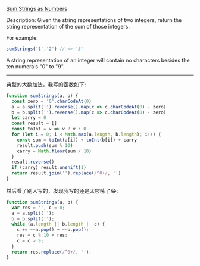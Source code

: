 [Sum Strings as Numbers](https://www.codewars.com/kata/sum-strings-as-numbers)

Description:
Given the string representations of two integers, return the string representation of the sum of those integers.

For example:
```js
sumStrings('1','2') // => '3'
```
A string representation of an integer will contain no characters besides the ten numerals "0" to "9".

------

典型的大数加法，我写的函数如下:
```js
function sumStrings(a, b) {
  const zero = '0'.charCodeAt(0)
  a = a.split('').reverse().map(c => c.charCodeAt(0) - zero)
  b = b.split('').reverse().map(c => c.charCodeAt(0) - zero)
  let carry = 0
  const result = []
  const toInt = v => v ? v : 0
  for (let i = 0; i < Math.max(a.length, b.length); i++) {
    const sum = toInt(a[i]) + toInt(b[i]) + carry
    result.push(sum % 10)
    carry = Math.floor(sum / 10)
  }
  result.reverse()
  if (carry) result.unshift(1)
  return result.join('').replace(/^0+/, '')
}
```

然后看了别人写的，发现我写的还是太啰嗦了😂:
```js
function sumStrings(a, b) {
  var res = '', c = 0;
  a = a.split('');
  b = b.split('');
  while (a.length || b.length || c) {
    c += ~~a.pop() + ~~b.pop();
    res = c % 10 + res;
    c = c > 9;
  }
  return res.replace(/^0+/, '');
}
```

